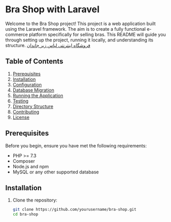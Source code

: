 # Bra Shop with Laravel

Welcome to the Bra Shop project! This project is a web application built using the Laravel framework. The aim is to create a fully functional e-commerce platform specifically for selling bras. This README will guide you through setting up the project, running it locally, and understanding its structure.
[فروشگاه اینترنتی لباس زیر جاندان](https://jandan.ir)
## Table of Contents

1. [Prerequisites](#prerequisites)
2. [Installation](#installation)
3. [Configuration](#configuration)
4. [Database Migration](#database-migration)
5. [Running the Application](#running-the-application)
6. [Testing](#testing)
7. [Directory Structure](#directory-structure)
8. [Contributing](#contributing)
9. [License](#license)

## Prerequisites

Before you begin, ensure you have met the following requirements:
- PHP >= 7.3
- Composer
- Node.js and npm
- MySQL or any other supported database

## Installation

1. Clone the repository:
   ```bash
   git clone https://github.com/yourusername/bra-shop.git
   cd bra-shop
